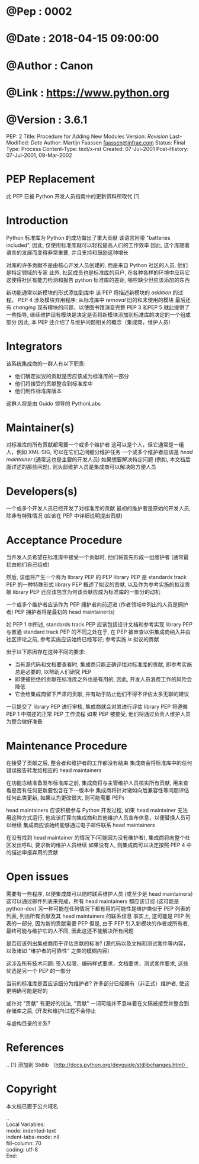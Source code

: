 # @Pep     : 0002
# @Date    : 2018-04-15 09:00:00
# @Author  : Canon
# @Link    : https://www.python.org
# @Version : 3.6.1


PEP: 2
Title: Procedure for Adding New Modules
Version: $Revision$
Last-Modified: $Date$
Author: Martijn Faassen <faassen@infrae.com>
Status: Final
Type: Process
Content-Type: text/x-rst
Created: 07-Jul-2001
Post-History: 07-Jul-2001, 09-Mar-2002

PEP Replacement
===============

此 PEP 已被 Python 开发人员指南中的更新资料所取代 [1]

Introduction
============

Python 标准库为 Python 的成功做出了重大贡献
该语言附带 "batteries included", 因此, 仅使用标准库就可以轻松提高人们的工作效率
因此, 这个库随着语言的发展而变得非常重要, 并且支持和鼓励这种增长

对库的许多贡献不是由核心开发人员创建的, 而是来自 Python 社区的人员, 他们是特定领域的专家
此外, 社区成员也是标准库的用户, 在各种各样的环境中应用它
这使得社区有能力检测和报告 python 标准库的差距, 哪些缺少但应该添加的东西

新功能通常以新模块的形式添加到库中
该 PEP 将描述新模块的 *addition* 的过程。 PEP 4 涉及模块弃用程序;
从标准库中 *removal* 旧的和未使用的模块
最后还有 *changing* 现有模块的问题，以使图书馆演变完整
PEP 3 和PEP 5 就此提供了一些指导, 继续维护现有模块是决定是否将新模块添加到标准库的决定的一个组成部分
因此, 本 PEP 还介绍了与维护问题相关的概念（集成商，维护人员）

Integrators
===========

该系统集成商的一群人有以下职责:

* 他们确定拟议的贡献是否应该成为标准库的一部分
* 他们将接受的贡献整合到标准库中
* 他们制作标准库版本

这群人将是由 Guido 领导的 PythonLabs

Maintainer(s)
=============

对标准库的所有贡献都需要一个或多个维护者
这可以是个人，但它通常是一组人，例如 XML-SIG, 可以在它们之间细分维护任务
一个或多个维护者应该是 *head maintainer* (通常这也是主要的开发人员)
如果想要解决特定问题 (例如, 本文档后面详述的那些问题), 则头部维护人员是集成商可以解决的方便人员

Developers(s)
=============

一个或多个开发人员已经开发了对标准库的贡献
最初的维护者是原始的开发人员, 除非有特殊情况 (应该在 PEP 中详细说明提出贡献)

Acceptance Procedure
====================

当开发人员希望在标准库中接受一个贡献时, 他们将首先形成一组维护者 (通常最初由他们自己组成)

然后, 该组将产生一个称为 library PEP 的 PEP
library PEP 是 standards track PEP 的一种特殊形式
library PEP 概述了拟议的贡献, 以及作为参考实施的拟议贡献
library PEP 还应该包含为何该贡献应成为标准库的一部分的动机

一个或多个维护者应该作为 PEP 拥护者向前迈进 (作者领域中列出的人员是拥护者)
PEP 拥护者将是最初的 head maintainer(s)

如 PEP 1 中所述, standards track PEP 应该包括设计文档和参考实现
library PEP 与普通 standard track PEP 的不同之处在于,
在 PEP 被审查以供集成商纳入并由社区评论之前, 参考实施应该始终已经写好;
参考实施 *is* 拟议的贡献

出于以下原因存在这种不同的要求:

* 当有源代码和文档要查看时, 集成商只能正确评估对标准库的贡献, 即参考实施总是必要的, 以帮助人们研究 PEP
* 即使被拒绝的贡献在标准库之外也是有用的, 因此, 开发人员浪费工作的风险会降低
* 它会给集成商留下严肃的贡献, 并有助于防止他们不得不评估太多无聊的建议

一旦提交了 library PEP 进行审核, 集成商就会对其进行评估
library PEP 将遵循 PEP 1 中描述的正常 PEP 工作流程
如果 PEP 被接受, 他们将通过负责人维护人员为整合做好准备

Maintenance Procedure
=====================

在接受了贡献之后, 整合者和维护者的工作都没有结束
集成商会将标准库中的任何错误报告转发给相应的 head maintainers

在功能冻结准备发布标准库之前, 集成商将与主管维护人员核实所有贡献, 用来查看是否有任何更新要包含在下一版本中
集成商将针对诸如向后兼容性等问题评估任何此类更新, 如果认为更改很大, 则可能需要 PEPs

head maintainers 应该积极参与 Python 开发过程, 如果 head maintainer 无法用这种方式运行,
他应该打算向集成商和其他维护人员宣布休息，以便替换人员可以继续
集成商应该始终能够通过电子邮件联系 head maintainers

在没有找到 head maintainer 的情况下(可能因为没有维护者), 集成商将向整个社区发出呼叫, 要求新的维护人员继续
如果没有人, 则集成商可以决定按照 PEP 4 中的描述申报弃用的贡献

Open issues
===========

需要有一些程序, 以便集成商可以随时联系维护人员 (或至少是 head maintainers)
这可以通过邮件列表来完成，所有 head maintainers 都应该订阅 (这可能是python-dev)
另一种可能在任何情况下都有用的可能性是维护类似于 PEP 列表的列表, 列出所有贡献及其 head maintainers 的联系信息
事实上, 这可能是 PEP 列表的一部分, 因为新的贡献需要 PEP
但是, 由于 PEP 引入新模块的作者或所有者, 最终可能与维护它的人不同, 因此这还不能解决所有问题

是否应该列出集成商用于评估贡献的标准?
(源代码以及文档和测试套件等内容，以及诸如 "维护者的可靠性" 之类的模糊内容)

这涉及所有技术问题: 签入权限，编码样式要求，文档要求，测试套件要求, 这些优选是另一个 PEP 的一部分

当前的标准库是否应该细分为维护者?
许多部分已经拥有（非正式）维护者, 使这更明确可能是好的

或许对 "贡献" 有更好的说法, "贡献" 一词可能并不意味着在文稿被接受并整合到存储库之后, (开发和维护)过程不会停止

与虚构目录的关系?

References
==========

.. [1] 添加到 Stdlib （http://docs.python.org/devguide/stdlibchanges.html）

Copyright
=========

本文档已置于公共域名

..  
   Local Variables:  
   mode: indented-text  
   indent-tabs-mode: nil  
   fill-column: 70  
   coding: utf-8  
   End:  
